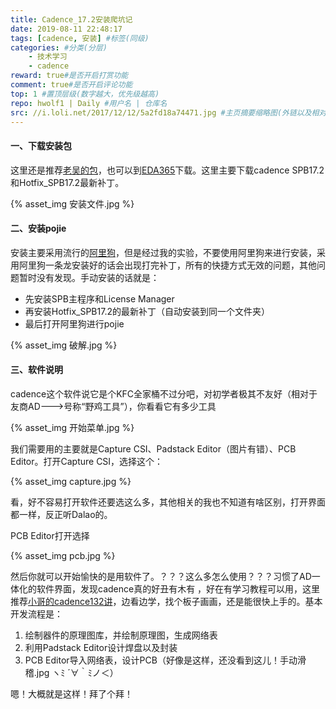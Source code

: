 ```yaml
---
title: Cadence_17.2安装爬坑记
date: 2019-08-11 22:48:17
tags: [cadence, 安装] #标签(同级)
categories: #分类(分层)
    - 技术学习
    - cadence
reward: true#是否开启打赏功能
comment: true#是否开启评论功能
top: 1 #置顶层级(数字越大，优先级越高)
repo: hwolf1 | Daily #用户名 | 仓库名
src: //i.loli.net/2017/12/12/5a2fd18a74471.jpg #主页摘要缩略图(外链以及相对资源均可)
---
```


#### 一、下载安装包

这里还是推荐[老吴的包](https://www.mr-wu.cn/cadence-orcad-allegro-resource-downloads/)，也可以到[EDA365](http://www.eda365.com/thread-187152-1-1.html)下载。这里主要下载cadence SPB17.2和Hotfix_SPB17.2最新补丁。

{% asset_img 安装文件.jpg %} 

#### 二、安装pojie

安装主要采用流行的[阿里狗](http://aligou.mr-wu.cn/)，但是经过我的实验，不要使用阿里狗来进行安装，采用阿里狗一条龙安装好的话会出现打完补丁，所有的快捷方式无效的问题，其他问题暂时没有发现。手动安装的话就是：

- 先安装SPB主程序和License Manager
- 再安装Hotfix_SPB17.2的最新补丁（自动安装到同一个文件夹）
- 最后打开阿里狗进行pojie

{% asset_img 破解.jpg %} 

#### 三、软件说明

cadence这个软件说它是个KFC全家桶不过分吧，对初学者极其不友好（相对于友商AD--->号称“野鸡工具”），你看看它有多少工具

{% asset_img 开始菜单.jpg %} 

我们需要用的主要就是Capture CSI、Padstack Editor（图片有错）、PCB Editor。打开Capture CSI，选择这个：

{% asset_img capture.jpg %} 

看，好不容易打开软件还要选这么多，其他相关的我也不知道有啥区别，打开界面都一样，反正听Dalao的。

PCB Editor打开选择

{% asset_img pcb.jpg %} 

然后你就可以开始愉快的是用软件了。？？？这么多怎么使用？？？习惯了AD一体化的软件界面，发现cadence真的好丑有木有 ，好在有学习教程可以用，这里推荐[小哥的cadence132讲](https://www.moore8.com/courses/2102)，边看边学，找个板子画画，还是能很快上手的。基本开发流程是：

1. 绘制器件的原理图库，并绘制原理图，生成网络表
2. 利用Padstack Editor设计焊盘以及封装
3. PCB Editor导入网络表，设计PCB（好像是这样，还没看到这儿！手动滑稽.jpg  ヽﾐ ´∀｀ﾐノ＜）

嗯！大概就是这样！拜了个拜！